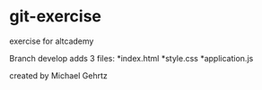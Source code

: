 # git-exercise
exercise for altcademy

Branch develop adds 3 files:
*index.html
*style.css
*application.js

created by Michael Gehrtz

